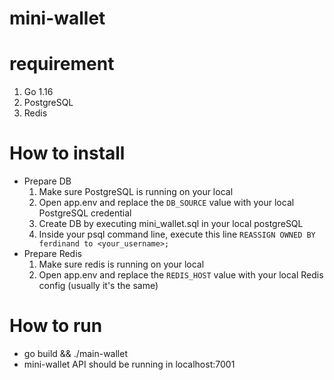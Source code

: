 # mini-wallet 

# requirement
1. Go 1.16
2. PostgreSQL
3. Redis

# How to install
- Prepare DB
    1. Make sure PostgreSQL is running on your local
    2. Open app.env and replace the `DB_SOURCE` value with your local PostgreSQL credential
    3. Create DB by executing mini_wallet.sql in your local postgreSQL
    4. Inside your psql command line, execute this line `REASSIGN OWNED BY ferdinand to <your_username>;`
- Prepare Redis
    1. Make sure redis is running on your local
    2. Open app.env and replace the `REDIS_HOST` value with your local Redis config (usually it's the same)

# How to run
- go build && ./main-wallet
- mini-wallet API should be running in localhost:7001